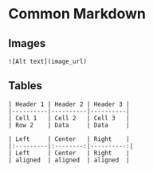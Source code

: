 # Common Markdown

## Images

```
![Alt text](image_url)
```

## Tables

```
| Header 1 | Header 2 | Header 3 |
|----------|----------|----------|
| Cell 1   | Cell 2   | Cell 3   |
| Row 2    | Data     | Data     |

| Left     | Center   | Right    |
|:---------|:--------:|----------:|
| Left     | Center   | Right    |
| aligned  | aligned  | aligned  |
```